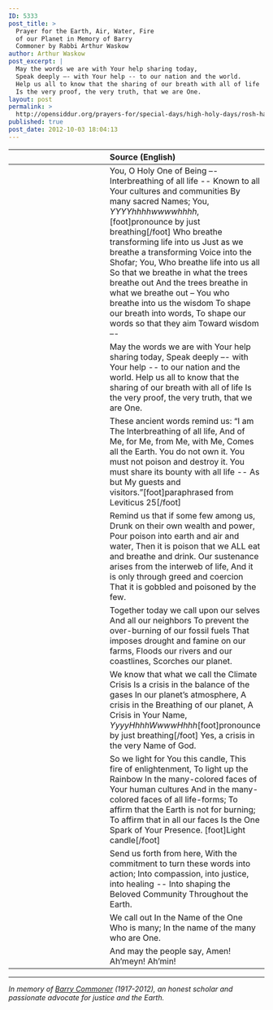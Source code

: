 ```yaml
---
ID: 5333
post_title: >
  Prayer for the Earth, Air, Water, Fire
  of our Planet in Memory of Barry
  Commoner by Rabbi Arthur Waskow
author: Arthur Waskow
post_excerpt: |
  May the words we are with Your help sharing today,
  Speak deeply –- with Your help -- to our nation and the world.
  Help us all to know that the sharing of our breath with all of life
  Is the very proof, the very truth, that we are One.
layout: post
permalink: >
  http://opensiddur.org/prayers-for/special-days/high-holy-days/rosh-hashanah/prayer-for-the-earth-air-water-fire-of-our-planet-by-rabbi-arthur-waskow/
published: true
post_date: 2012-10-03 18:04:13
---
```

<table style="margin-left: auto;margin-right: auto;" class="draggable">
<thead><tr><th id="x" style="text-align: right;"></th><th style="text-align: left;">Source (English)</th></tr></thead>
<tbody>
<tr>
<td style="vertical-align:top;" width="46%">
<div class="liturgy"><span lang="he">

</span></div>
</td>
 
<td style="vertical-align:top;" width="53%">
<div class="english">
You, O Holy One of Being –-
Interbreathing of all life  --
Known to all Your cultures and communities
By many sacred Names;
You, <em>YYYYhhhhwwwwhhhh</em>,[foot]pronounce by just breathing[/foot]
Who breathe transforming life into us
Just as we breathe a transforming Voice into the Shofar;
You, Who breathe life into us all
So that we breathe in what the trees breathe out
And the trees breathe in what we breathe out –
You who breathe into us the wisdom
To shape our breath into words,
To shape our words so that they aim
Toward wisdom –-
</div></td>
</tr>


<tr>
<td style="vertical-align:top;" width="46%">
<div class="liturgy"><span lang="he">

</span></div>
</td>
 
<td style="vertical-align:top;" width="53%">
<div class="english"> 
May the words we are with Your help sharing today,
Speak deeply –- with Your help -- to our nation and the world.
Help us all to know that the sharing of our breath with all of life
Is the very proof, the very truth, that we are One.
</div></td>
</tr>


<tr>
<td style="vertical-align:top;" width="46%">
<div class="liturgy"><span lang="he">

</span></div>
</td>
 
<td style="vertical-align:top;" width="53%">
<div class="english">  
These ancient words remind us:
“I am The Interbreathing of all life,
And of Me, for Me, from Me, with Me,
Comes all the Earth.
You do not own it.
You must not poison and destroy it.
You must share its bounty with all life   --
As but My guests and visitors.”[foot]paraphrased from Leviticus 25[/foot]
</div></td>
</tr>


<tr>
<td style="vertical-align:top;" width="46%">
<div class="liturgy"><span lang="he">

</span></div>
</td>
 
<td style="vertical-align:top;" width="53%">
<div class="english"> 
Remind us that if some few among us,
Drunk on their own wealth and power,
Pour poison into earth and air and water,
Then it is poison that we ALL eat and breathe and drink.
Our sustenance arises from the interweb of life,
And it is only through greed and coercion
That it is gobbled and poisoned by the few.
</div></td>
</tr>


<tr>
<td style="vertical-align:top;" width="46%">
<div class="liturgy"><span lang="he">

</span></div>
</td>
 
<td style="vertical-align:top;" width="53%">
<div class="english"> 
Together today we call upon our selves
And all our neighbors
To prevent the over-burning of our fossil fuels
That imposes drought and famine on our farms,
Floods our rivers and our coastlines,
Scorches our planet.
</div></td>
</tr>


<tr>
<td style="vertical-align:top;" width="46%">
<div class="liturgy"><span lang="he">

</span></div>
</td>
 
<td style="vertical-align:top;" width="53%">
<div class="english"> 
We know that what we call the Climate Crisis
Is a crisis in the balance of the gases
In our planet’s atmosphere,
A crisis in the Breathing of our planet,
A Crisis in Your Name,
<em>YyyyHhhhWwwwHhhh</em>[foot]pronounce by just breathing[/foot]
Yes, a crisis in the very Name of God.
</div></td>
</tr>


<tr>
<td style="vertical-align:top;" width="46%">
<div class="liturgy"><span lang="he">

</span></div>
</td>
 
<td style="vertical-align:top;" width="53%">
<div class="english"> 
So we light for You this candle,
This fire of enlightenment,
To light up the Rainbow
In the many-colored faces of Your human cultures
And in the many-colored faces of all life-forms;
To affirm that the Earth is not for burning;
To affirm that in all our faces
Is the One Spark of Your Presence. [foot]Light candle[/foot]
</div></td>
</tr>


<tr>
<td style="vertical-align:top;" width="46%">
<div class="liturgy"><span lang="he">

</span></div>
</td>
 
<td style="vertical-align:top;" width="53%">
<div class="english"> 
Send us forth from here,
With the commitment to turn these words into action;
Into compassion, into justice, into healing --
Into shaping the Beloved Community
Throughout the Earth.
</div></td>
</tr>


<tr>
<td style="vertical-align:top;" width="46%">
<div class="liturgy"><span lang="he">

</span></div>
</td>
 
<td style="vertical-align:top;" width="53%">
<div class="english"> 
We call out
In the Name of the One Who is many;
In the name of the many who are One.
</div></td>
</tr>


<tr>
<td style="vertical-align:top;" width="46%">
<div class="liturgy"><span lang="he">

</span></div>
</td>
 
<td style="vertical-align:top;" width="53%">
<div class="english"> 
And may the people say, Amen! Ah’meyn! Ah’min!
</div></td>
</tr>
</tbody></table>

<hr />

<em>In memory of <a href="http://en.wikipedia.org/wiki/Barry_Commoner">Barry Commoner</a> (1917-2012), an honest scholar and passionate advocate for justice and the Earth.</em>